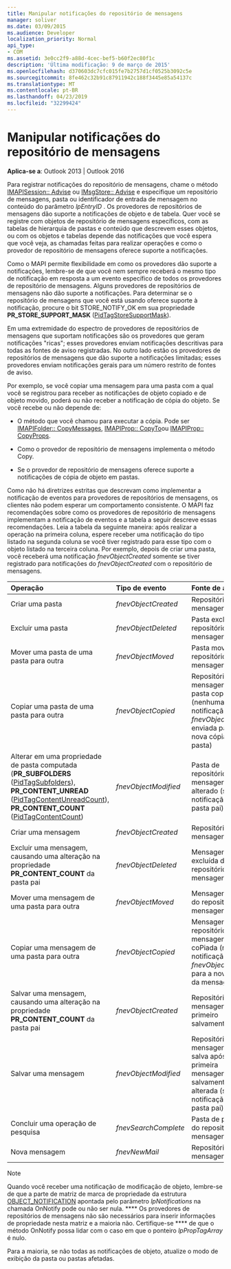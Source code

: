 ```yaml
---
title: Manipular notificações do repositório de mensagens
manager: soliver
ms.date: 03/09/2015
ms.audience: Developer
localization_priority: Normal
api_type:
- COM
ms.assetid: 3e0cc2f9-a88d-4cec-bef5-b60f2ec80f1c
description: 'Última modificação: 9 de março de 2015'
ms.openlocfilehash: d370603dc7cfc015fe7b2757d1cf0525b3092c5e
ms.sourcegitcommit: 8fe462c32b91c87911942c188f3445e85a54137c
ms.translationtype: MT
ms.contentlocale: pt-BR
ms.lasthandoff: 04/23/2019
ms.locfileid: "32299424"
---
```

# <a name="handling-message-store-notification"></a>Manipular notificações do repositório de mensagens
  
**Aplica-se a**: Outlook 2013 | Outlook 2016 
  
Para registrar notificações do repositório de mensagens, chame o método [IMAPISession:: Advise](imapisession-advise.md) ou [IMsgStore:: Advise](imsgstore-advise.md) e especifique um repositório de mensagens, pasta ou identificador de entrada de mensagem no conteúdo do parâmetro _lpEntryID_ . Os provedores de repositórios de mensagens dão suporte a notificações de objeto e de tabela. Quer você se registre com objetos de repositório de mensagens específicos, com as tabelas de hierarquia de pastas e conteúdo que descrevem esses objetos, ou com os objetos e tabelas depende das notificações que você espera que você veja, as chamadas feitas para realizar operações e como o provedor de repositório de mensagens oferece suporte a notificações. 
  
Como o MAPI permite flexibilidade em como os provedores dão suporte a notificações, lembre-se de que você nem sempre receberá o mesmo tipo de notificação em resposta a um evento específico de todos os provedores de repositório de mensagens. Alguns provedores de repositórios de mensagens não dão suporte a notificações. Para determinar se o repositório de mensagens que você está usando oferece suporte à notificação, procure o bit STORE_NOTIFY_OK em sua propriedade **PR_STORE_SUPPORT_MASK** ([PidTagStoreSupportMask](pidtagstoresupportmask-canonical-property.md)).
  
Em uma extremidade do espectro de provedores de repositórios de mensagens que suportam notificações são os provedores que geram notificações "ricas"; esses provedores enviam notificações descritivas para todas as fontes de aviso registradas. No outro lado estão os provedores de repositórios de mensagens que dão suporte a notificações limitadas; esses provedores enviam notificações gerais para um número restrito de fontes de aviso. 
  
Por exemplo, se você copiar uma mensagem para uma pasta com a qual você se registrou para receber as notificações de objeto copiado e de objeto movido, poderá ou não receber a notificação de cópia do objeto. Se você recebe ou não depende de:
  
- O método que você chamou para executar a cópia. Pode ser [IMAPIFolder:: CopyMessages](imapifolder-copymessages.md), [IMAPIProp:: CopyTo](imapiprop-copyto.md)ou [IMAPIProp:: CopyProps](imapiprop-copyprops.md).
    
- Como o provedor de repositório de mensagens implementa o método Copy.
    
- Se o provedor de repositório de mensagens oferece suporte a notificações de cópia de objeto em pastas.
    
Como não há diretrizes estritas que descrevam como implementar a notificação de eventos para provedores de repositórios de mensagens, os clientes não podem esperar um comportamento consistente. O MAPI faz recomendações sobre como os provedores de repositório de mensagens implementam a notificação de eventos e a tabela a seguir descreve essas recomendações. Leia a tabela da seguinte maneira: após realizar a operação na primeira coluna, espere receber uma notificação do tipo listado na segunda coluna se você tiver registrado para esse tipo com o objeto listado na terceira coluna. Por exemplo, depois de criar uma pasta, você receberá uma notificação _fnevObjectCreated_ somente se tiver registrado para notificações do _fnevObjectCreated_ com o repositório de mensagens. 
  
|**Operação**|**Tipo de evento**|**Fonte de aviso**|
|:-----|:-----|:-----|
|Criar uma pasta  <br/> | _fnevObjectCreated_ <br/> |Repositório de mensagens  <br/> |
|Excluir uma pasta  <br/> | _fnevObjectDeleted_ <br/> |Pasta excluída do repositório de mensagens  <br/> |
|Mover uma pasta de uma pasta para outra  <br/> | _fnevObjectMoved_ <br/> |Pasta movida do repositório de mensagens  <br/> |
|Copiar uma pasta de uma pasta para outra  <br/> | _fnevObjectCopied_ <br/> |Repositório de mensagens e pasta copiada (nenhuma notificação de _fnevObjectCreated_ enviada para a nova cópia da pasta)  <br/> |
|Alterar em uma propriedade de pasta computada (**PR_SUBFOLDERS** ([PidTagSubfolders](pidtagsubfolders-canonical-property.md)), **PR_CONTENT_UNREAD** ([PidTagContentUnreadCount](pidtagcontentunreadcount-canonical-property.md)), **PR_CONTENT_COUNT** ([PidTagContentCount](pidtagcontentcount-canonical-property.md))  <br/> | _fnevObjectModified_ <br/> |Pasta de repositório de mensagens alterado (sem notificação para a pasta pai)  <br/> |
|Criar uma mensagem  <br/> | _fnevObjectCreated_ <br/> |Repositório de mensagens  <br/> |
|Excluir uma mensagem, causando uma alteração na propriedade **PR_CONTENT_COUNT** da pasta pai  <br/> | _fnevObjectDeleted_ <br/> |Mensagem excluída do repositório de mensagens  <br/> |
|Mover uma mensagem de uma pasta para outra  <br/> | _fnevObjectMoved_ <br/> |Mensagem movida do repositório de mensagens  <br/> |
|Copiar uma mensagem de uma pasta para outra  <br/> | _fnevObjectCopied_ <br/> |Mensagem de repositório de mensagens coPiada (nenhuma notificação _fnevObjectCreated_ para a nova cópia da mensagem)  <br/> |
|Salvar uma mensagem, causando uma alteração na propriedade **PR_CONTENT_COUNT** da pasta pai  <br/> | _fnevObjectCreated_ <br/> |Repositório de mensagens no primeiro salvamento  <br/> |
|Salvar uma mensagem  <br/> | _fnevObjectModified_ <br/> |Repositório de mensagens em salva após a primeira mensagem de salvamento alterada (sem notificação para a pasta pai)  <br/> |
|Concluir uma operação de pesquisa  <br/> | _fnevSearchComplete_ <br/> |Pasta de pesquisa do repositório de mensagens  <br/> |
|Nova mensagem  <br/> | _fnevNewMail_ <br/> |Repositório de mensagens  <br/> |
   
> [!NOTE]
> Quando você receber uma notificação de modificação de objeto, lembre-se de que a parte de matriz de marca de propriedade da estrutura [OBJECT_NOTIFICATION](object_notification.md) apontada pelo parâmetro _lpNotifications_ na chamada OnNotify pode ou não ser nula. **** Os provedores de repositórios de mensagens não são necessários para inserir informações de propriedade nesta matriz e a maioria não. Certifique-se **** de que o método OnNotify possa lidar com o caso em que o ponteiro _lpPropTagArray_ é nulo. 
  
Para a maioria, se não todas as notificações de objeto, atualize o modo de exibição da pasta ou pastas afetadas.
  

